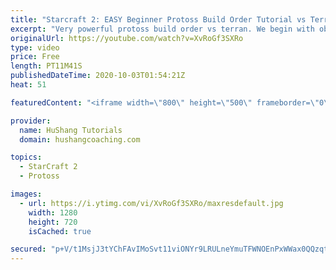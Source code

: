```yaml
---
title: "Starcraft 2: EASY Beginner Protoss Build Order Tutorial vs Terran [2021]"
excerpt: "Very powerful protoss build order vs terran. We begin with observers for scouting, blink for helping to defend terran early pressures and then transition into a formidable colossus/chargelot army which should safely get you to the mid-game phase!  0:00 Intro 0:56 Protoss Build Order vs Terran | Opening"
originalUrl: https://youtube.com/watch?v=XvRoGf3SXRo
type: video
price: Free
length: PT11M41S
publishedDateTime: 2020-10-03T01:54:21Z
heat: 51

featuredContent: "<iframe width=\"800\" height=\"500\" frameborder=\"0\" src=\"https://www.youtube.com/embed/XvRoGf3SXRo\" allow=\"accelerometer; autoplay; encrypted-media; gyroscope; picture-in-picture\" allowfullscreen></iframe>"

provider:
  name: HuShang Tutorials
  domain: hushangcoaching.com

topics:
  - StarCraft 2
  - Protoss

images:
  - url: https://i.ytimg.com/vi/XvRoGf3SXRo/maxresdefault.jpg
    width: 1280
    height: 720
    isCached: true

secured: "p+V/t1MsjJ3tYChFAvIMoSvt11viONYr9LRULneYmuTFWNOEnPxWWax0QQzqtKdEd3FQDAT0bO9ls2SaeK6lliPhVxV6qe68JVrRv+t85qEVMRmqvLY++f9GQN+vPHMjDmHixceAJFNueIihtxeJfK7+IHDijasjnWpxcK5OCeU0u3CBBxb7/oAELBrlhoPJAOpXYEhR3rBhpaa9wIg/AkEO8xr18k4D1F1cvP+kV1upVdQyKnDyYhnj2XlAjFORKKXs/vcJTipoOoC02Me2GdvSaI9iz1tQLmXxSwvGCG3rniKFz9wAbJ0uvmwduJ6IRpOfPMY2cOUG7CyZluIncT6xwxZNUNhlDs5iHtFOhQOIBkravQn4xfDkTADZMUA44vO1tnqqI7idIpyrQ+VEupZvA5HsA5Cg4W/nE0RPiKQ=;uwR+bgxxVRBFMxDrYbDmng=="
---
```


